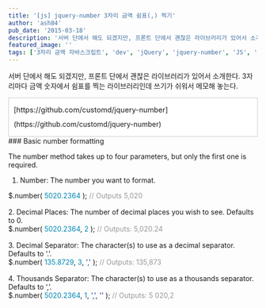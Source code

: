 ```yaml
---
title: '[js] jquery-number 3자리 금액 쉼표(,) 찍기'
author: 'ash84'
pub_date: '2015-03-18'
description: '서버 단에서 해도 되겠지만, 프론트 단에서 괜찮은 라이브러리가 있어서 소개한다. 3자리마다 금액 숫자에서 쉼표를 찍는 라이브러리인데 쓰기가 쉬워서 메모해 놓는다.'
featured_image: ''
tags: ['3자리 금액 자바스크립트', 'dev', 'jQuery', 'jquery-number', 'JS', '통화']
---
```


서버 단에서 해도 되겠지만, 프론트 단에서 괜찮은 라이브러리가 있어서 소개한다. 3자리마다 금액 숫자에서 쉼표를 찍는 라이브러리인데 쓰기가 쉬워서 메모해 놓는다.

<div style="text-align: justify; line-height: 2;"></div><div class="txc-textbox" style="border: 1px solid rgb(203, 203, 203); padding: 10px; background-color: rgb(255, 255, 255);"><div style="text-align: justify; line-height: 2;">[<span style="font-size: 11pt;">https://github.com/customd/jquery-number</span>](https://github.com/customd/jquery-number)<span style="font-size: 11pt;"></span></div></div><span style="font-size: 11pt;"></span><span style="font-size: 11pt;"></span><span style="font-size: 11pt;"></span>

<div>###  Basic number formatting

The number method takes up to four parameters, but only the first one is required.

1. Number: The number you want to format.

<div style="box-sizing: border-box; margin-bottom: 16px;">$.number( <span style="box-sizing: border-box; color: rgb(0, 134, 179);">5020.2364</span> ); <span style="box-sizing: border-box; color: rgb(150, 152, 150);">// Outputs 5,020</span>

</div>
2. Decimal Places: The number of decimal places you wish to see. Defaults to 0.

<div style="box-sizing: border-box; margin-bottom: 16px;">$.number( <span style="box-sizing: border-box; color: rgb(0, 134, 179);">5020.2364</span>, <span style="box-sizing: border-box; color: rgb(0, 134, 179);">2</span> ); <span style="box-sizing: border-box; color: rgb(150, 152, 150);">// Outputs: 5,020.24</span>

</div>
3. Decimal Separator: The character(s) to use as a decimal separator. Defaults to ‘.’.

<div style="box-sizing: border-box; margin-bottom: 16px;">$.number( <span style="box-sizing: border-box; color: rgb(0, 134, 179);">135.8729</span>, <span style="box-sizing: border-box; color: rgb(0, 134, 179);">3</span>, <span style="box-sizing: border-box; color: rgb(24, 54, 145);"><span style="box-sizing: border-box;">'</span>,<span style="box-sizing: border-box;">'</span></span> ); <span style="box-sizing: border-box; color: rgb(150, 152, 150);">// Outputs: 135,873</span>

</div>
4. Thousands Separator: The character(s) to use as a thousands separator. Defaults to ‘,’.

<div style="box-sizing: border-box; margin-bottom: 16px;">$.number( <span style="box-sizing: border-box; color: rgb(0, 134, 179);">5020.2364</span>, <span style="box-sizing: border-box; color: rgb(0, 134, 179);">1</span>, <span style="box-sizing: border-box; color: rgb(24, 54, 145);"><span style="box-sizing: border-box;">'</span>,<span style="box-sizing: border-box;">'</span></span>, <span style="box-sizing: border-box; color: rgb(24, 54, 145);"><span style="box-sizing: border-box;">'</span><span style="box-sizing: border-box;">'</span></span> ); <span style="box-sizing: border-box; color: rgb(150, 152, 150);">// Outputs: 5 020,2 </span>

</div>

</div>

